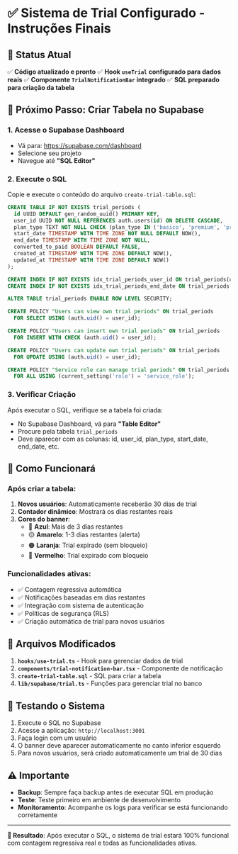# ✅ Sistema de Trial Configurado - Instruções Finais

## 🎯 Status Atual

✅ **Código atualizado e pronto**
✅ **Hook `useTrial` configurado para dados reais**
✅ **Componente `TrialNotificationBar` integrado**
✅ **SQL preparado para criação da tabela**

## 🚀 Próximo Passo: Criar Tabela no Supabase

### 1. Acesse o Supabase Dashboard
- Vá para: https://supabase.com/dashboard
- Selecione seu projeto
- Navegue até **"SQL Editor"**

### 2. Execute o SQL
Copie e execute o conteúdo do arquivo `create-trial-table.sql`:

```sql
CREATE TABLE IF NOT EXISTS trial_periods (
  id UUID DEFAULT gen_random_uuid() PRIMARY KEY,
  user_id UUID NOT NULL REFERENCES auth.users(id) ON DELETE CASCADE,
  plan_type TEXT NOT NULL CHECK (plan_type IN ('basico', 'premium', 'premium_plus')),
  start_date TIMESTAMP WITH TIME ZONE NOT NULL DEFAULT NOW(),
  end_date TIMESTAMP WITH TIME ZONE NOT NULL,
  converted_to_paid BOOLEAN DEFAULT FALSE,
  created_at TIMESTAMP WITH TIME ZONE DEFAULT NOW(),
  updated_at TIMESTAMP WITH TIME ZONE DEFAULT NOW()
);

CREATE INDEX IF NOT EXISTS idx_trial_periods_user_id ON trial_periods(user_id);
CREATE INDEX IF NOT EXISTS idx_trial_periods_end_date ON trial_periods(end_date);

ALTER TABLE trial_periods ENABLE ROW LEVEL SECURITY;

CREATE POLICY "Users can view own trial periods" ON trial_periods
  FOR SELECT USING (auth.uid() = user_id);

CREATE POLICY "Users can insert own trial periods" ON trial_periods
  FOR INSERT WITH CHECK (auth.uid() = user_id);

CREATE POLICY "Users can update own trial periods" ON trial_periods
  FOR UPDATE USING (auth.uid() = user_id);

CREATE POLICY "Service role can manage trial periods" ON trial_periods
  FOR ALL USING (current_setting('role') = 'service_role');
```

### 3. Verificar Criação
Após executar o SQL, verifique se a tabela foi criada:
- No Supabase Dashboard, vá para **"Table Editor"**
- Procure pela tabela `trial_periods`
- Deve aparecer com as colunas: id, user_id, plan_type, start_date, end_date, etc.

## 🎉 Como Funcionará

### Após criar a tabela:

1. **Novos usuários**: Automaticamente receberão 30 dias de trial
2. **Contador dinâmico**: Mostrará os dias restantes reais
3. **Cores do banner**:
   - 🔵 **Azul**: Mais de 3 dias restantes
   - 🟡 **Amarelo**: 1-3 dias restantes (alerta)
   - 🟠 **Laranja**: Trial expirado (sem bloqueio)
   - 🔴 **Vermelho**: Trial expirado com bloqueio

### Funcionalidades ativas:
- ✅ Contagem regressiva automática
- ✅ Notificações baseadas em dias restantes
- ✅ Integração com sistema de autenticação
- ✅ Políticas de segurança (RLS)
- ✅ Criação automática de trial para novos usuários

## 📁 Arquivos Modificados

1. **`hooks/use-trial.ts`** - Hook para gerenciar dados de trial
2. **`components/trial-notification-bar.tsx`** - Componente de notificação
3. **`create-trial-table.sql`** - SQL para criar a tabela
4. **`lib/supabase/trial.ts`** - Funções para gerenciar trial no banco

## 🔧 Testando o Sistema

1. Execute o SQL no Supabase
2. Acesse a aplicação: `http://localhost:3001`
3. Faça login com um usuário
4. O banner deve aparecer automaticamente no canto inferior esquerdo
5. Para novos usuários, será criado automaticamente um trial de 30 dias

## ⚠️ Importante

- **Backup**: Sempre faça backup antes de executar SQL em produção
- **Teste**: Teste primeiro em ambiente de desenvolvimento
- **Monitoramento**: Acompanhe os logs para verificar se está funcionando corretamente

---

**🎯 Resultado**: Após executar o SQL, o sistema de trial estará 100% funcional com contagem regressiva real e todas as funcionalidades ativas.